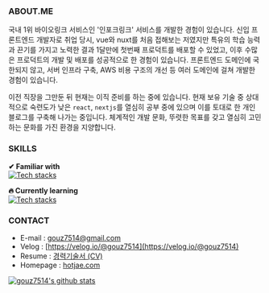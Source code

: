 ### ABOUT.ME
 국내 1위 바이오링크 서비스인 '인포크링크' 서비스를 개발한 경험이 있습니다. 신입 프론트엔드 개발자로 취업 당시, vue와 nuxt를 처음 접해보는 저였지만 특유의 학습 능력과 끈기를 가지고 노력한 결과 1달만에 첫번째 프로덕트를 배포할 수 있었고, 이후 수많은 프로덕트의 개발 및 배포를 성공적으로 한 경험이 있습니다. 프론트엔드 도메인에 국한되지 않고, 서버 인프라 구축, AWS 비용 구조의 개선 등 여러 도메인에 걸쳐 개발한 경험이 있습니다.

 이전 직장을 그만둔 뒤 현재는 이직 준비를 하는 중에 있습니다. 현재 보유 기술 중 상대적으로 숙련도가 낮은 `react`, `nextjs`를 열심히 공부 중에 있으며 이를 토대로 한 개인 블로그를 구축해 나가는 중입니다. 체계적인 개발 문화, 뚜렷한 목표를 갖고 열심히 고민하는 문화를 가진 환경을 지양합니다.
 

### SKILLS
**✔ Familiar with**<br>
[![Tech stacks](https://skillicons.dev/icons?i=js,ts,vue,nuxtjs,webpack,aws,react)](https://skillicons.dev)

**🔥 Currently learning**<br>
[![Tech stacks](https://skillicons.dev/icons?i=react,nextjs)](https://skillicons.dev)


### CONTACT
* E-mail : [gouz7514@gmail.com](gouz7514@gmail.com)
* Velog : [https://velog.io/@gouz7514](https://velog.io/@gouz7514)
* Resume : [경력기술서 (CV)](https://drive.google.com/file/d/1ZoEpNtpuxgspP8kb5P5YFdRwt5dWOa21/view?usp=sharing)
* Homepage : [hotjae.com](https://hotjae.com)


[![gouz7514's github stats](https://github-readme-stats-gouz7514.vercel.app/api?username=gouz7514)](https://github.com/anuraghazra/github-readme-stats)

<!--
**gouz7514/gouz7514** is a ✨ _special_ ✨ repository because its `README.md` (this file) appears on your GitHub profile.

Here are some ideas to get you started:

- 🔭 I’m currently working on ...
- 🌱 I’m currently learning ...
- 👯 I’m looking to collaborate on ...
- 🤔 I’m looking for help with ...
- 💬 Ask me about ...
- 📫 How to reach me: ...
- 😄 Pronouns: ...
- ⚡ Fun fact: ...
-->
